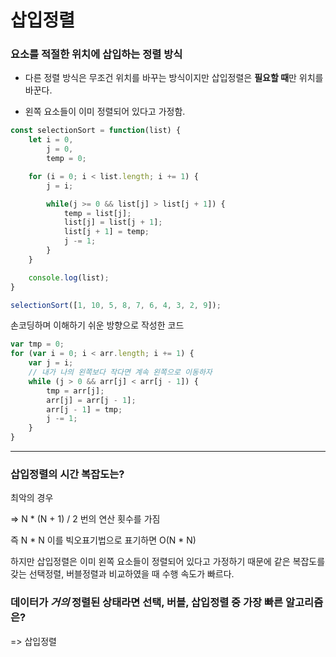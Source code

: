 # 삽입정렬

### 요소를 적절한 위치에 삽입하는 정렬 방식

- 다른 정렬 방식은 무조건 위치를 바꾸는 방식이지만 삽입정렬은 **필요할 때**만 위치를 바꾼다.

- 왼쪽 요소들이 이미 정렬되어 있다고 가정함.

```javascript
const selectionSort = function(list) {
    let i = 0,
        j = 0,
        temp = 0;

    for (i = 0; i < list.length; i += 1) {
        j = i;

        while(j >= 0 && list[j] > list[j + 1]) {
            temp = list[j];
            list[j] = list[j + 1];
            list[j + 1] = temp;
            j -= 1;
        }
    }

    console.log(list);
}

selectionSort([1, 10, 5, 8, 7, 6, 4, 3, 2, 9]);
```

손코딩하며 이해하기 쉬운 방향으로 작성한 코드

```javascript
var tmp = 0;
for (var i = 0; i < arr.length; i += 1) {
    var j = i;
    // 내가 나의 왼쪽보다 작다면 계속 왼쪽으로 이동하자
    while (j > 0 && arr[j] < arr[j - 1]) {
        tmp = arr[j];
        arr[j] = arr[j - 1];
        arr[j - 1] = tmp;
        j -= 1; 
    }
}
```
---

### 삽입정렬의 시간 복잡도는?

최악의 경우

=> N * (N + 1) / 2 번의 연산 횟수를 가짐

즉 N * N
이를 빅오표기법으로 표기하면 O(N * N)

하지만 삽입정렬은 이미 왼쪽 요소들이 정렬되어 있다고 가정하기 때문에
같은 복잡도를 갖는 선택정렬, 버블정렬과 비교하였을 때 수행 속도가 빠르다.

### 데이터가 *거의* 정렬된 상태라면 선택, 버블, 삽입정렬 중 가장 빠른 알고리즘은?

=> 삽입정렬
